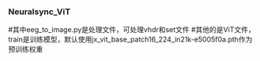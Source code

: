### Neuralsync_ViT
#其中eeg_to_image.py是处理文件，可处理vhdr和set文件
#其他的是ViT文件，train是训练模型，默认使用jx_vit_base_patch16_224_in21k-e5005f0a.pth作为预训练权重
